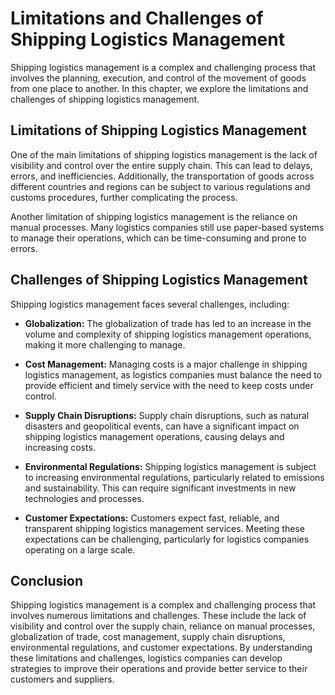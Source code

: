 Limitations and Challenges of Shipping Logistics Management
===================================================================================================================

Shipping logistics management is a complex and challenging process that involves the planning, execution, and control of the movement of goods from one place to another. In this chapter, we explore the limitations and challenges of shipping logistics management.

Limitations of Shipping Logistics Management
--------------------------------------------

One of the main limitations of shipping logistics management is the lack of visibility and control over the entire supply chain. This can lead to delays, errors, and inefficiencies. Additionally, the transportation of goods across different countries and regions can be subject to various regulations and customs procedures, further complicating the process.

Another limitation of shipping logistics management is the reliance on manual processes. Many logistics companies still use paper-based systems to manage their operations, which can be time-consuming and prone to errors.

Challenges of Shipping Logistics Management
-------------------------------------------

Shipping logistics management faces several challenges, including:

* **Globalization:** The globalization of trade has led to an increase in the volume and complexity of shipping logistics management operations, making it more challenging to manage.

* **Cost Management:** Managing costs is a major challenge in shipping logistics management, as logistics companies must balance the need to provide efficient and timely service with the need to keep costs under control.

* **Supply Chain Disruptions:** Supply chain disruptions, such as natural disasters and geopolitical events, can have a significant impact on shipping logistics management operations, causing delays and increasing costs.

* **Environmental Regulations:** Shipping logistics management is subject to increasing environmental regulations, particularly related to emissions and sustainability. This can require significant investments in new technologies and processes.

* **Customer Expectations:** Customers expect fast, reliable, and transparent shipping logistics management services. Meeting these expectations can be challenging, particularly for logistics companies operating on a large scale.

Conclusion
----------

Shipping logistics management is a complex and challenging process that involves numerous limitations and challenges. These include the lack of visibility and control over the supply chain, reliance on manual processes, globalization of trade, cost management, supply chain disruptions, environmental regulations, and customer expectations. By understanding these limitations and challenges, logistics companies can develop strategies to improve their operations and provide better service to their customers and suppliers.
